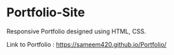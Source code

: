 # Portfolio-Site
Responsive Portfolio designed using HTML, CSS.

Link to Portfolio : https://sameem420.github.io/Portfolio/
